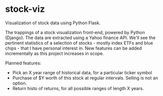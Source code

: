 # stock-viz
Visualization of stock data using Python Flask. 

The trappings of a stock visualization front-end, powered by Python (Django).  The data are extracted using a Yahoo finance API. We'll see the pertinent statistics of a selection of stocks - mostly index ETFs and blue chips - that I have personal interest in. New features can be added incrementally as this project increases in scope. 

Planned features:
* Pick an X year range of historical data, for a particular ticker symbol
* Purchase of $Y worth of this stock at regular intervals. Selling is not an option.
* Return histo of returns, for all possible ranges of length X years.
